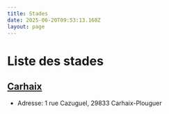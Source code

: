 ```yaml
---
title: Stades
date: 2025-06-20T09:53:13.168Z
layout: page
---
```


# Liste des stades


## [Carhaix](/stades/Carhaix/)
- Adresse: 1 rue Cazuguel, 29833 Carhaix-Plouguer


